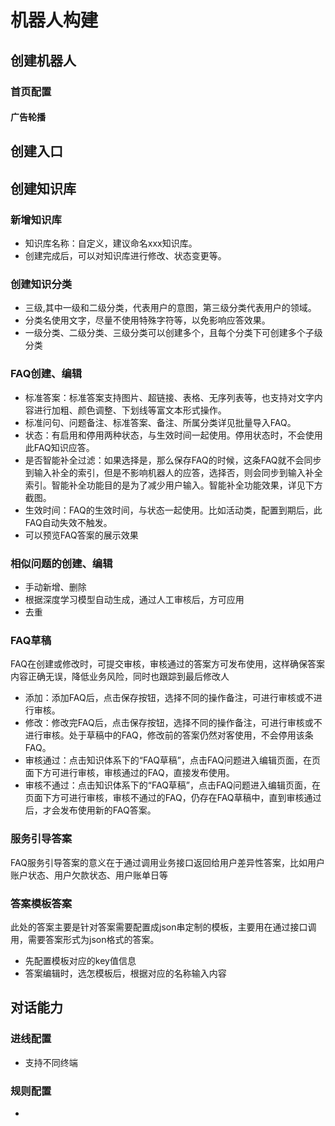 # 机器人构建
## 创建机器人
### 首页配置
#### 广告轮播
#### 
## 创建入口
## 创建知识库
### 新增知识库
- 知识库名称：自定义，建议命名xxx知识库。
- 创建完成后，可以对知识库进行修改、状态变更等。
### 创建知识分类
- 三级,其中一级和二级分类，代表用户的意图，第三级分类代表用户的领域。
- 分类名使用文字，尽量不使用特殊字符等，以免影响应答效果。
- 一级分类、二级分类、三级分类可以创建多个，且每个分类下可创建多个子级分类
### FAQ创建、编辑
- 标准答案：标准答案支持图片、超链接、表格、无序列表等，也支持对文字内容进行加粗、颜色调整、下划线等富文本形式操作。
- 标准问句、问题备注、标准答案、备注、所属分类详见批量导入FAQ。
- 状态：有启用和停用两种状态，与生效时间一起使用。停用状态时，不会使用此FAQ知识应答。
- 是否智能补全过滤：如果选择是，那么保存FAQ的时候，这条FAQ就不会同步到输入补全的索引，但是不影响机器人的应答，选择否，则会同步到输入补全索引。智能补全功能目的是为了减少用户输入。智能补全功能效果，详见下方截图。
- 生效时间：FAQ的生效时间，与状态一起使用。比如活动类，配置到期后，此FAQ自动失效不触发。
- 可以预览FAQ答案的展示效果
### 相似问题的创建、编辑
- 手动新增、删除
- 根据深度学习模型自动生成，通过人工审核后，方可应用
- 去重
### FAQ草稿
FAQ在创建或修改时，可提交审核，审核通过的答案方可发布使用，这样确保答案内容正确无误，降低业务风险，同时也跟踪到最后修改人
- 添加：添加FAQ后，点击保存按钮，选择不同的操作备注，可进行审核或不进行审核。
- 修改：修改完FAQ后，点击保存按钮，选择不同的操作备注，可进行审核或不进行审核。处于草稿中的FAQ，修改前的答案仍然对客使用，不会停用该条FAQ。
- 审核通过：点击知识体系下的“FAQ草稿”，点击FAQ问题进入编辑页面，在页面下方可进行审核，审核通过的FAQ，直接发布使用。
- 审核不通过：点击知识体系下的“FAQ草稿”，点击FAQ问题进入编辑页面，在页面下方可进行审核，审核不通过的FAQ，仍存在FAQ草稿中，直到审核通过后，才会发布使用新的FAQ答案。
### 服务引导答案
FAQ服务引导答案的意义在于通过调用业务接口返回给用户差异性答案，比如用户账户状态、用户欠款状态、用户账单日等
### 答案模板答案
此处的答案主要是针对答案需要配置成json串定制的模板，主要用在通过接口调用，需要答案形式为json格式的答案。
- 先配置模板对应的key值信息
- 答案编辑时，选怎模板后，根据对应的名称输入内容
## 对话能力
### 进线配置
- 支持不同终端
### 规则配置
- 